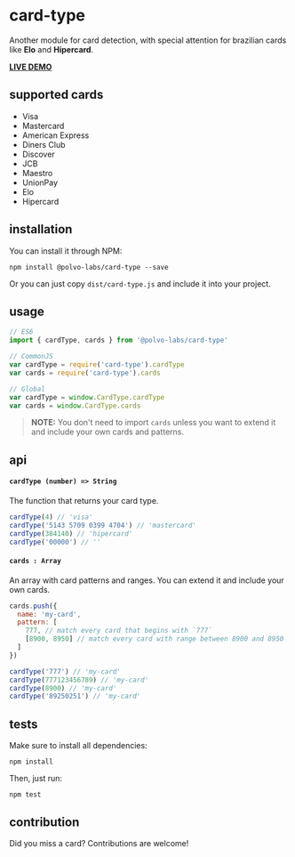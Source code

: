 # card-type

Another module for card detection, with special attention
for brazilian cards like **Elo** and **Hipercard**.

**[LIVE DEMO](https://polvo-labs.github.io/card-type/example/)**

## supported cards

* Visa
* Mastercard
* American Express
* Diners Club
* Discover
* JCB
* Maestro
* UnionPay
* Elo
* Hipercard

## installation

You can install it through NPM:

`npm install @polvo-labs/card-type --save`

Or you can just copy `dist/card-type.js` and include it into your project.

## usage

```js
// ES6
import { cardType, cards } from '@polvo-labs/card-type'

// CommonJS
var cardType = require('card-type').cardType
var cards = require('card-type').cards

// Global
var cardType = window.CardType.cardType
var cards = window.CardType.cards
```

> **NOTE:** You don't need to import `cards` unless you want to extend it and include your own cards and patterns.

## api

#### `cardType (number) => String`

The function that returns your card type.

```js
cardType(4) // 'visa'
cardType('5143 5709 0399 4704') // 'mastercard'
cardType(384140) // 'hipercard'
cardType('00000') // ''
```

#### `cards : Array`

An array with card patterns and ranges. You can extend it and include your
own cards.

```js
cards.push({
  name: 'my-card',
  pattern: [
    777, // match every card that begins with `777`
    [8900, 8950] // match every card with range between 8900 and 8950
  ]
})

cardType('777') // 'my-card'
cardType(777123456789) // 'my-card'
cardType(8900) // 'my-card'
cardType('89250251') // 'my-card'
```

## tests

Make sure to install all dependencies:

`npm install`

Then, just run:

`npm test`

## contribution

Did you miss a card? Contributions are welcome!
